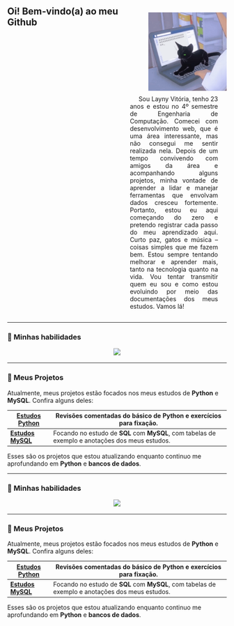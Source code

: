 <div style="display: flex;">
  <h2>Oi! Bem-vindo(a) ao meu Github</h2>
  <span style="display: inline-block; width: calc(100% - 200px);">
    <p align="right">
      <img src="tenor.gif" width="180" align="right" style="margin-left: 20px; margin-top: 30px; margin-bottom: 10px;">
    </p>
    <p style="margin-left: 20px; margin-right: 20px; text-align: justify; text-indent: 20px;">
      Sou Layny Vitória, tenho 23 anos e estou no 4º semestre de Engenharia de Computação. Comecei com desenvolvimento web, que é uma área interessante, mas não consegui me sentir realizada nela. Depois de um tempo convivendo com amigos da área e acompanhando alguns projetos, minha vontade de aprender a lidar e manejar ferramentas que envolvam dados cresceu fortemente. Portanto, estou eu aqui começando do zero e pretendo registrar cada passo do meu aprendizado aqui.
      Curto paz, gatos e música – coisas simples que me fazem bem. Estou sempre tentando melhorar e aprender mais, tanto na tecnologia quanto na vida. Vou tentar transmitir quem eu sou e como estou evoluindo por meio das documentações dos meus estudos. Vamos lá!
    </p>
  </span>
</div>

---

### 🌟 Minhas habilidades
<p align="center">
  <a href="https://skillicons.dev">
    <img src="https://skillicons.dev/icons?i=html,css,js,c,react,java,py,git&theme=dark&perline=8" />
  </a>
</p>

---

### 🚀 Meus Projetos

Atualmente, meus projetos estão focados nos meus estudos de **Python** e **MySQL**. Confira alguns deles:


| [**Estudos Python**](https://github.com/laynyv/estudos-python) | Revisões comentadas do básico de **Python** e exercícios para fixação.  |
| ------- | --------- |
| [**Estudos MySQL**](https://github.com/laynyv/estudos-mysql) | Focando no estudo de **SQL** com **MySQL**, com tabelas de exemplo e anotações dos meus estudos.  |

Esses são os projetos que estou atualizando enquanto continuo me aprofundando em **Python** e **bancos de dados**.

---

### 🌟 Minhas habilidades
<p align="center">
  <a href="https://skillicons.dev">
    <img src="https://skillicons.dev/icons?i=html,css,js,c,react,java,py,git&theme=dark&perline=8" />
  </a>
</p>

---

### 🚀 Meus Projetos

Atualmente, meus projetos estão focados nos meus estudos de **Python** e **MySQL**. Confira alguns deles:

| [**Estudos Python**](https://github.com/laynyv/estudos-python) | Revisões comentadas do básico de **Python** e exercícios para fixação.  |
| ------- | --------- |
| [**Estudos MySQL**](https://github.com/laynyv/estudos-mysql) | Focando no estudo de **SQL** com **MySQL**, com tabelas de exemplo e anotações dos meus estudos.  |

Esses são os projetos que estou atualizando enquanto continuo me aprofundando em **Python** e **bancos de dados**.
